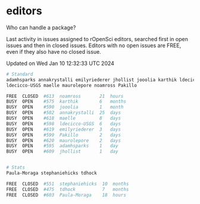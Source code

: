 # editors

Who can handle a package?

Last activity in issues assigned to rOpenSci editors, searched first in open
issues and then in closed issues. Editors with no open issues are FREE, even if
they also have no closed issue.


Updated on Wed Jan 10 12:32:33 UTC 2024

```bash
# Standard
adamhsparks annakrystalli emilyriederer jhollist jooolia karthik ldecicco
ldecicco-USGS maelle maurolepore noamross Pakillo

FREE  CLOSED  #613  noamross       21  hours
BUSY  OPEN    #575  karthik        6   months
BUSY  OPEN    #590  jooolia        1   month
BUSY  OPEN    #502  annakrystalli  25  days
BUSY  OPEN    #618  maelle         8   days
BUSY  OPEN    #598  ldecicco-USGS  6   days
BUSY  OPEN    #619  emilyriederer  3   days
BUSY  OPEN    #599  Pakillo        2   days
BUSY  OPEN    #620  maurolepore    2   days
BUSY  OPEN    #595  adamhsparks    1   day
BUSY  OPEN    #609  jhollist       1   day


# Stats
Paula-Moraga stephaniehicks tdhock

FREE  CLOSED  #551  stephaniehicks  10  months
FREE  CLOSED  #475  tdhock          7   months
FREE  CLOSED  #603  Paula-Moraga    18  hours
```
